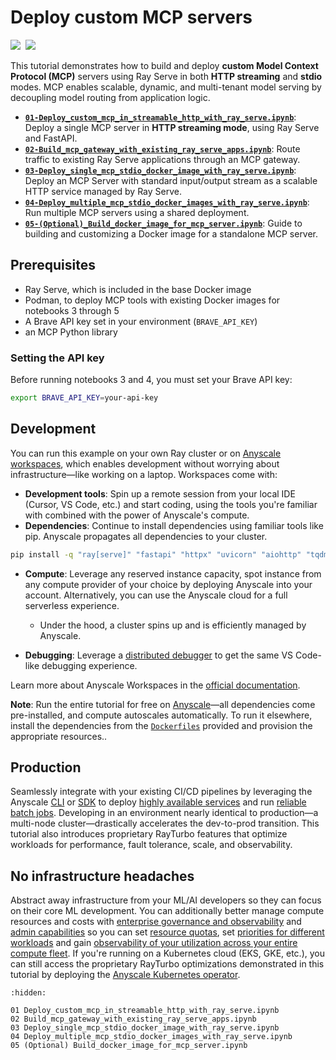 # Deploy custom MCP servers

<div align="left">
<a target="_blank" href="https://console.anyscale.com/"><img src="https://img.shields.io/badge/🚀 Run_on-Anyscale-9hf"></a>&nbsp;
<a href="https://github.com/ray-project/ray" role="button"><img src="https://img.shields.io/static/v1?label=&amp;message=View%20On%20GitHub&amp;color=586069&amp;logo=github&amp;labelColor=2f363d"></a>&nbsp;
</div>

This tutorial demonstrates how to build and deploy **custom Model Context Protocol (MCP)** servers using Ray Serve in both **HTTP streaming** and **stdio** modes. MCP enables scalable, dynamic, and multi-tenant model serving by decoupling model routing from application logic.

- [**`01-Deploy_custom_mcp_in_streamable_http_with_ray_serve.ipynb`**](https://github.com/ray-project/ray/blob/master/doc/source/ray-overview/examples/mcp-ray-serve/01%20Deploy_custom_mcp_in_streamable_http_with_ray_serve.ipynb): Deploy a single MCP server in **HTTP streaming mode**, using Ray Serve and FastAPI.
- [**`02-Build_mcp_gateway_with_existing_ray_serve_apps.ipynb`**](https://github.com/ray-project/ray/blob/master/doc/source/ray-overview/examples/mcp-ray-serve/02%20Build_mcp_gateway_with_existing_ray_serve_apps.ipynb): Route traffic to existing Ray Serve applications through an MCP gateway.
- [**`03-Deploy_single_mcp_stdio_docker_image_with_ray_serve.ipynb`**](https://github.com/ray-project/ray/blob/master/doc/source/ray-overview/examples/mcp-ray-serve/03%20Deploy_single_mcp_stdio_docker_image_with_ray_serve.ipynb): Deploy an MCP Server with standard input/output stream as a scalable HTTP service managed by Ray Serve.
- [**`04-Deploy_multiple_mcp_stdio_docker_images_with_ray_serve.ipynb`**](https://github.com/ray-project/ray/blob/master/doc/source/ray-overview/examples/mcp-ray-serve/04%20Deploy_multiple_mcp_stdio_docker_images_with_ray_serve.ipynb): Run multiple MCP servers using a shared deployment.
- [**`05-(Optional)_Build_docker_image_for_mcp_server.ipynb`**](https://github.com/ray-project/ray/blob/master/doc/source/ray-overview/examples/mcp-ray-serve/05%20(Optional)%20Build_docker_image_for_mcp_server.ipynb): Guide to building and customizing a Docker image for a standalone MCP server.


## Prerequisites

- Ray Serve, which is included in the base Docker image
- Podman, to deploy MCP tools with existing Docker images for notebooks 3 through 5 
- A Brave API key set in your environment (`BRAVE_API_KEY`)
- an MCP Python library

### Setting the API key

Before running notebooks 3 and 4, you must set your Brave API key:
```bash
export BRAVE_API_KEY=your-api-key
```

## Development

You can run this example on your own Ray cluster or on [Anyscale workspaces](https://docs.anyscale.com/platform/workspaces/), which enables development without worrying about infrastructure—like working on a laptop. Workspaces come with:
- **Development tools**: Spin up a remote session from your local IDE (Cursor, VS Code, etc.) and start coding, using the tools you're familiar with combined with the power of Anyscale's compute.
- **Dependencies**: Continue to install dependencies using familiar tools like pip. Anyscale propagates all dependencies to your cluster.

```bash
pip install -q "ray[serve]" "fastapi" "httpx" "uvicorn" "aiohttp" "tqdm"
```

* **Compute**: Leverage any reserved instance capacity, spot instance from any compute provider of your choice by deploying Anyscale into your account. Alternatively, you can use the Anyscale cloud for a full serverless experience.

  * Under the hood, a cluster spins up and is efficiently managed by Anyscale.
* **Debugging**: Leverage a [distributed debugger](https://docs.anyscale.com/platform/workspaces/workspaces-debugging/#distributed-debugger) to get the same VS Code-like debugging experience.

Learn more about Anyscale Workspaces in the [official documentation](https://docs.anyscale.com/platform/workspaces/).

**Note**: Run the entire tutorial for free on [Anyscale](https://console.anyscale.com/)—all dependencies come pre-installed, and compute autoscales automatically. To run it elsewhere, install the dependencies from the [`Dockerfiles`](https://github.com/ray-project/ray/blob/master/doc/source/ray-overview/examples/mcp-ray-serve/build-mcp-docker-image/) provided and provision the appropriate resources..

## Production

Seamlessly integrate with your existing CI/CD pipelines by leveraging the Anyscale [CLI](https://docs.anyscale.com/reference/quickstart-cli) or [SDK](https://docs.anyscale.com/reference/quickstart-sdk) to deploy [highly available services](https://docs.anyscale.com/platform/services) and run [reliable batch jobs](https://docs.anyscale.com/platform/jobs). Developing in an environment nearly identical to production—a multi-node cluster—drastically accelerates the dev-to-prod transition. This tutorial also introduces proprietary RayTurbo features that optimize workloads for performance, fault tolerance, scale, and observability.

## No infrastructure headaches

Abstract away infrastructure from your ML/AI developers so they can focus on their core ML development. You can additionally better manage compute resources and costs with [enterprise governance and observability](https://www.anyscale.com/blog/enterprise-governance-observability) and [admin capabilities](https://docs.anyscale.com/administration/overview) so you can set [resource quotas](https://docs.anyscale.com/reference/resource-quotas/), set [priorities for different workloads](https://docs.anyscale.com/administration/cloud-deployment/global-resource-scheduler) and gain [observability of your utilization across your entire compute fleet](https://docs.anyscale.com/administration/resource-management/telescope-dashboard).
If you're running on a Kubernetes cloud (EKS, GKE, etc.), you can still access the proprietary RayTurbo optimizations demonstrated in this tutorial by deploying the [Anyscale Kubernetes operator](https://docs.anyscale.com/administration/cloud-deployment/kubernetes/).

```{toctree}
:hidden:

01 Deploy_custom_mcp_in_streamable_http_with_ray_serve.ipynb
02 Build_mcp_gateway_with_existing_ray_serve_apps.ipynb
03 Deploy_single_mcp_stdio_docker_image_with_ray_serve.ipynb
04 Deploy_multiple_mcp_stdio_docker_images_with_ray_serve.ipynb
05 (Optional) Build_docker_image_for_mcp_server.ipynb

```
